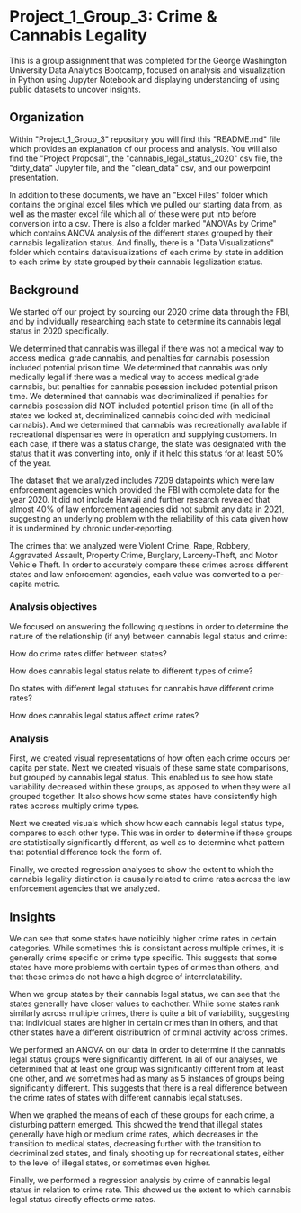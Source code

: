 # Project_1_Group_3: Crime & Cannabis Legality
This is a group assignment that was completed for the George Washington University Data Analytics Bootcamp, focused on analysis
and visualization in Python using Jupyter Notebook and displaying understanding of using public datasets to uncover insights.


## Organization
Within "Project_1_Group_3" repository you will find this "README.md" file which provides an explanation of our process and analysis. You will also find the "Project Proposal", the "cannabis_legal_status_2020" csv file, the "dirty_data" Jupyter file, and the "clean_data" csv, and our powerpoint presentation. 

In addition to these documents, we have an "Excel Files" folder which contains the original excel files which we pulled our starting data from, as well as the master excel file which all of these were put into before conversion into a csv.
There is also a folder marked "ANOVAs by Crime" which contains ANOVA analysis of the different states grouped by their cannabis legalization status. And finally, there is a "Data Visualizations" folder which contains datavisualizations of each crime by state in addition to each crime by state grouped by their cannabis legalization status.

## Background

We started off our project by sourcing our 2020 crime data through the FBI, and by individually researching each state to determine its cannabis legal status in 2020 specifically. 

We determined that cannabis was illegal if there was not a medical way to access medical grade cannabis, and penalties for cannabis posession included potential prison time. We determined that cannabis was only medically legal if there was a medical way to access medical grade cannabis, but penalties for cannabis posession included potential prison time. We determined that cannabis was decriminalized if penalties for cannabis posession did NOT included potential prison time (in all of the states we looked at, decriminalized cannabis coincided with medicinal cannabis). And we determined that cannabis was recreationally available if recreational dispensaries were in operation and supplying customers. In each case, if there was a status change, the state was designated with the status that it was converting into, only if it held this status for at least 50% of the year.

The dataset that we analyzed includes 7209 datapoints which were law enforcement agencies which provided the FBI with complete data for the year 2020. It did not include Hawaii and further research revealed that almost 40% of law enforcement agencies did not submit any data in 2021, suggesting an underlying problem with the reliability of this data given how it is undermined by chronic under-reporting.

The crimes that we analyzed were Violent Crime, Rape, Robbery, Aggravated Assault, Property Crime, Burglary, Larceny-Theft, and Motor Vehicle Theft. In order to accurately compare these crimes across different states and law enforcement agencies, each value was converted to a per-capita metric.

### Analysis objectives

We focused on answering the following questions in order to determine the nature of the relationship (if any) between cannabis legal status and crime:

How do crime rates differ between states?

How does cannabis legal status relate to different types of crime?

Do states with different legal statuses for cannabis have different crime rates?

How does cannabis legal status affect crime rates?


### Analysis

First, we created visual representations of how often each crime occurs per capita per state. Next we created visuals of these same state comparisons, but grouped by cannabis legal status. This enabled us to see how state variability decreased within these groups, as apposed to when they were all grouped together. It also shows how some states have consistently high rates accross multiply crime types.

Next we created visuals which show how each cannabis legal status type, compares to each other type. This was in order to determine if these groups are statistically significantly different, as well as to determine what pattern that potential difference took the form of.

Finally, we created regression analyses to show the extent to which the cannabis legality distinction is causally related to crime rates across the law enforcement agencies that we analyzed.


## Insights
We can see that some states have noticibly higher crime rates in certain categories. While sometimes this is consistant across multiple crimes, it is generally crime specific or crime type specific. This suggests that some states have more problems with certain types of crimes than others, and that these crimes do not have a high degree of interrelatability.

When we group states by their cannabis legal status, we can see that the states generally have closer values to eachother. While some states rank similarly across multiple crimes, there is quite a bit of variability, suggesting that individual states are higher in certain crimes than in others, and that other states have a different distributrion of criminal activity across crimes.

We performed an ANOVA on our data in order to determine if the cannabis legal status groups were significantly different. In all of our analyses, we determined that at least one group was significantly different from at least one other, and we sometimes had as many as 5 instances of groups being significantly different. This suggests that there is a real difference between the crime rates of states with different cannabis legal statuses. 

When we graphed the means of each of these groups for each crime, a disturbing pattern emerged. This showed the trend that illegal states generally have high or medium crime rates, which decreases in the transition to medical states, decreasing further with the transition to decriminalized states, and finaly shooting up for recreational states, either to the level of illegal states, or sometimes even higher.

Finally, we performed a regression analysis by crime of cannabis legal status in relation to crime rate. This showed us the extent to which cannabis legal status directly effects crime rates.